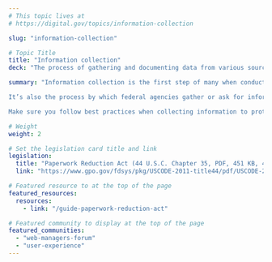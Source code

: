 ```yaml
---
# This topic lives at
# https://digital.gov/topics/information-collection

slug: "information-collection"

# Topic Title
title: "Information collection"
deck: "The process of gathering and documenting data from various sources to fulfill a specific purpose"

summary: "Information collection is the first step of many when conducting research, and it can involve diverse methods and technologies depending on the context. 

It’s also the process by which federal agencies gather or ask for information about the people who need our services or want to participate in our communities. Collections may require the use of complex forms or sensitive questions, including personally identifiable information. 

Make sure you follow best practices when collecting information to protect the identity of your users and respect their time."

# Weight
weight: 2

# Set the legislation card title and link
legislation:
  title: "Paperwork Reduction Act (44 U.S.C. Chapter 35, PDF, 451 KB, 47 Pages)"
  link: "https://www.gpo.gov/fdsys/pkg/USCODE-2011-title44/pdf/USCODE-2011-title44-chap35.pdf"

# Featured resource to at the top of the page
featured_resources:
  resources:
    - link: "/guide-paperwork-reduction-act"

# Featured community to display at the top of the page
featured_communities:
  - "web-managers-forum"
  - "user-experience"
---
```

